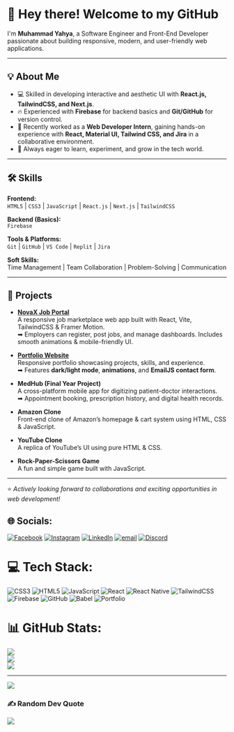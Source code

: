# 👋 Hey there! Welcome to my GitHub  

I'm **Muhammad Yahya**, a Software Engineer and Front-End Developer passionate about building responsive, modern, and user-friendly web applications.  

---

## 💡 About Me  
- 💻 Skilled in developing interactive and aesthetic UI with **React.js, TailwindCSS, and Next.js**.  
- 🔥 Experienced with **Firebase** for backend basics and **Git/GitHub** for version control.  
- 🌱 Recently worked as a **Web Developer Intern**, gaining hands-on experience with **React, Material UI, Tailwind CSS, and Jira** in a collaborative environment.  
- 🚀 Always eager to learn, experiment, and grow in the tech world.  

---

## 🛠️ Skills  

**Frontend:**  
`HTML5` | `CSS3` | `JavaScript` | `React.js` | `Next.js` | `TailwindCSS`  

**Backend (Basics):**  
`Firebase`  

**Tools & Platforms:**  
`Git` | `GitHub` | `VS Code` | `Replit` | `Jira`  

**Soft Skills:**  
Time Management | Team Collaboration | Problem-Solving | Communication  

---

## 🚀 Projects  

- **[NovaX Job Portal](https://engr-yahya.github.io/novaX-Job-Portal/)**  
  A responsive job marketplace web app built with React, Vite, TailwindCSS & Framer Motion.  
  ➡ Employers can register, post jobs, and manage dashboards. Includes smooth animations & mobile-friendly UI.  

- **[Portfolio Website](http://portfolio-one-theta-47.vercel.app)**  
  Responsive portfolio showcasing projects, skills, and experience.  
  ➡ Features **dark/light mode**, **animations**, and **EmailJS contact form**.  

- **MedHub (Final Year Project)**  
  A cross-platform mobile app for digitizing patient-doctor interactions.  
  ➡ Appointment booking, prescription history, and digital health records.  

- **Amazon Clone**  
  Front-end clone of Amazon’s homepage & cart system using HTML, CSS & JavaScript.  

- **YouTube Clone**  
  A replica of YouTube’s UI using pure HTML & CSS.  

- **Rock-Paper-Scissors Game**  
  A fun and simple game built with JavaScript.  
 

---
⭐️ *Actively looking forward to collaborations and exciting opportunities in web development!*  


## 🌐 Socials:
[![Facebook](https://img.shields.io/badge/Facebook-%231877F2.svg?logo=Facebook&logoColor=white)](https://www.facebook.com/share/1A4ZuGougu/) [![Instagram](https://img.shields.io/badge/Instagram-%23E4405F.svg?logo=Instagram&logoColor=white)](https://instagram.com/yahya_butt.0) [![LinkedIn](https://img.shields.io/badge/LinkedIn-%230077B5.svg?logo=linkedin&logoColor=white)](https://www.linkedin.com/in/yahya-butt-8b3a64260?utm_source=share&utm_campaign=share_via&utm_content=profile&utm_medium=android_app) [![email](https://img.shields.io/badge/Email-D14836?logo=gmail&logoColor=white)](mailto:yahyashafiq309@gmail.com) [![Discord](https://img.shields.io/badge/Discord-%237289DA.svg?logo=discord&logoColor=white)](https://discord.gg/yahyashafiq.)

# 💻 Tech Stack:
![CSS3](https://img.shields.io/badge/css3-%231572B6.svg?style=for-the-badge&logo=css3&logoColor=white) ![HTML5](https://img.shields.io/badge/html5-%23E34F26.svg?style=for-the-badge&logo=html5&logoColor=white) ![JavaScript](https://img.shields.io/badge/javascript-%23323330.svg?style=for-the-badge&logo=javascript&logoColor=%23F7DF1E) ![React](https://img.shields.io/badge/react-%2320232a.svg?style=for-the-badge&logo=react&logoColor=%2361DAFB)  ![React Native](https://img.shields.io/badge/react_native-%2320232a.svg?style=for-the-badge&logo=react&logoColor=%2361DAFB) ![TailwindCSS](https://img.shields.io/badge/tailwindcss-%2338B2AC.svg?style=for-the-badge&logo=tailwind-css&logoColor=white) ![Firebase](https://img.shields.io/badge/firebase-a08021?style=for-the-badge&logo=firebase&logoColor=ffcd34) ![GitHub](https://img.shields.io/badge/github-%23121011.svg?style=for-the-badge&logo=github&logoColor=white) ![Babel](https://img.shields.io/badge/Babel-F9DC3e?style=for-the-badge&logo=babel&logoColor=black) ![Portfolio](https://img.shields.io/badge/Portfolio-%23000000.svg?style=for-the-badge&logo=firefox&logoColor=#FF7139)
# 📊 GitHub Stats:
![](https://github-readme-stats.vercel.app/api?username=Engr-Yahya&theme=gotham&hide_border=false&include_all_commits=false&count_private=false)<br/>
![](https://nirzak-streak-stats.vercel.app/?user=Engr-Yahya&theme=gotham&hide_border=false)<br/>
![](https://github-readme-stats.vercel.app/api/top-langs/?username=Engr-Yahya&theme=gotham&hide_border=false&include_all_commits=false&count_private=false&layout=compact)

---
[![](https://visitcount.itsvg.in/api?id=Engr-Yahya&icon=0&color=0)](https://visitcount.itsvg.in)

<!-- Proudly created with GPRM ( https://gprm.itsvg.in ) -->

### ✍️ Random Dev Quote
![](https://quotes-github-readme.vercel.app/api?type=horizontal&theme=radical)

<!-- Proudly created with GPRM ( https://gprm.itsvg.in ) -->
